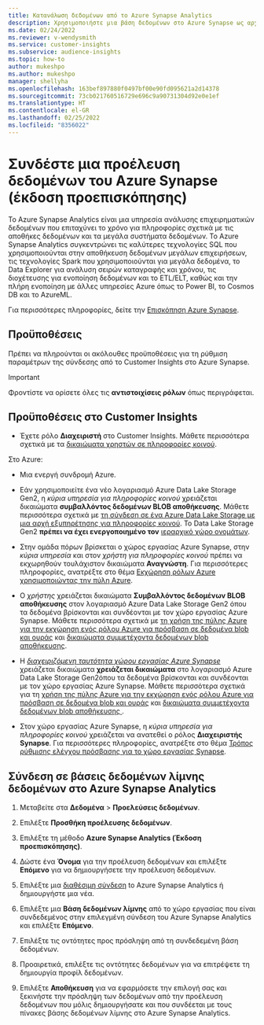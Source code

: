 ```yaml
---
title: Κατανάλωση δεδομένων από το Azure Synapse Analytics
description: Χρησιμοποιήστε μια βάση δεδομένων στο Azure Synapse ως αρχείο προέλευσης δεδομένων στο Dynamics 365 Customer Insights.
ms.date: 02/24/2022
ms.reviewer: v-wendysmith
ms.service: customer-insights
ms.subservice: audience-insights
ms.topic: how-to
author: mukeshpo
ms.author: mukeshpo
manager: shellyha
ms.openlocfilehash: 163bef897880f0497bf00e90fd095621a2d14378
ms.sourcegitcommit: 73cb021760516729e696c9a90731304d92e0e1ef
ms.translationtype: HT
ms.contentlocale: el-GR
ms.lasthandoff: 02/25/2022
ms.locfileid: "8356022"
---
```

# <a name="connect-an-azure-synapse-data-source-preview"></a>Συνδέστε μια προέλευση δεδομένων του Azure Synapse (έκδοση προεπισκόπησης)

Το Azure Synapse Analytics είναι μια υπηρεσία ανάλυσης επιχειρηματικών δεδομένων που επιταχύνει το χρόνο για πληροφορίες σχετικά με τις αποθήκες δεδομένων και τα μεγάλα συστήματα δεδομένων. Το Azure Synapse Analytics συγκεντρώνει τις καλύτερες τεχνολογίες SQL που χρησιμοποιούνται στην αποθήκευση δεδομένων μεγάλων επιχειρήσεων, τις τεχνολογίες Spark που χρησιμοποιούνται για μεγάλα δεδομένα, το Data Explorer για ανάλυση σειρών καταγραφής και χρόνου, τις διοχέτευσης για ενοποίηση δεδομένων και το ETL/ELT, καθώς και την πλήρη ενοποίηση με άλλες υπηρεσίες Azure όπως το Power BI, το Cosmos DB και το AzureML.

Για περισσότερες πληροφορίες, δείτε την [Επισκόπηση Azure Synapse](/azure/synapse-analytics/overview-what-is).

## <a name="prerequisites"></a>Προϋποθέσεις

Πρέπει να πληρούνται οι ακόλουθες προϋποθέσεις για τη ρύθμιση παραμέτρων της σύνδεσης από το Customer Insights στο Azure Synapse.

> [!IMPORTANT]
> Φροντίστε να ορίσετε όλες τις **αντιστοιχίσεις ρόλων** όπως περιγράφεται.  

## <a name="prerequisites-in-customer-insights"></a>Προϋποθέσεις στο Customer Insights

* Έχετε ρόλο **Διαχειριστή** στο Customer Insights. Μάθετε περισσότερα σχετικά με τα [δικαιώματα χρηστών σε πληροφορίες κοινού](permissions.md#assign-roles-and-permissions).

Στο Azure: 

- Μια ενεργή συνδρομή Azure.

- Εάν χρησιμοποιείτε ένα νέο λογαριασμό Azure Data Lake Storage Gen2, η *κύρια υπηρεσία για πληροφορίες κοινού* χρειάζεται δικαιώματα **συμβαλλόντος δεδομένων BLOB αποθήκευσης**. Μάθετε περισσότερα σχετικά με [τη σύνδεση σε ένα Azure Data Lake Storage με μια αρχή εξυπηρέτησης για πληροφορίες κοινού](connect-service-principal.md). Το Data Lake Storage Gen2 **πρέπει να έχει ενεργοποιημένο τον** [ιεραρχικό χώρο ονομάτων](/azure/storage/blobs/data-lake-storage-namespace).

- Στην ομάδα πόρων βρίσκεται ο χώρος εργασίας Azure Synapse, στην *κύρια υπηρεσία* και στον *χρήστη για πληροφορίες κοινού* πρέπει να εκχωρηθούν τουλάχιστον δικαιώματα **Αναγνώστη**. Για περισσότερες πληροφορίες, ανατρέξτε στο θέμα [Εκχώρηση ρόλων Azure χρησιμοποιώντας την πύλη Azure](/azure/role-based-access-control/role-assignments-portal).

- Ο *χρήστης* χρειάζεται δικαιώματα **Συμβαλλόντος δεδομένων BLOB αποθήκευσης** στον λογαριασμό Azure Data Lake Storage Gen2 όπου τα δεδομένα βρίσκονται και συνδέονται με τον χώρο εργασίας Azure Synapse. Μάθετε περισσότερα σχετικά με [τη χρήση της πύλης Azure για την εκχώρηση ενός ρόλου Azure για πρόσβαση σε δεδομένα blob και ουράς](/azure/storage/common/storage-auth-aad-rbac-portal) και [δικαιώματα συμμετέχοντα δεδομένων blob αποθήκευσης](/azure/role-based-access-control/built-in-roles#storage-blob-data-contributor).

- Η *[διαχειριζόμενη ταυτότητα χώρου εργασίας Azure Synapse](/azure/synapse-analytics/security/synapse-workspace-managed-identity)* χρειάζεται δικαιώματα **χρειάζεται δικαιώματα** στο λογαριασμό Azure Data Lake Storage Gen2όπου τα δεδομένα βρίσκονται και συνδέονται με τον χώρο εργασίας Azure Synapse. Μάθετε περισσότερα σχετικά για τη [χρήση της πύλης Azure για την εκχώρηση ενός ρόλου Azure για πρόσβαση σε δεδομένα blob και ουράς](/azure/storage/common/storage-auth-aad-rbac-portal) και [δικαιώματα συμμετέχοντα δεδομένων blob αποθήκευσης ](/azure/role-based-access-control/built-in-roles#storage-blob-data-contributor).

- Στον χώρο εργασίας Azure Synapse, η *κύρια υπηρεσία για πληροφορίες κοινού* χρειάζεται να ανατεθεί ο ρόλος **Διαχειριστής Synapse**. Για περισσότερες πληροφορίες, ανατρέξτε στο θέμα [Τρόπος ρύθμισης ελέγχου πρόσβασης για το χώρο εργασίας Synapse](/azure/synapse-analytics/security/how-to-set-up-access-control).

## <a name="connect-to-data-lake-databases-in-azure-synapse-analytics"></a>Σύνδεση σε βάσεις δεδομένων λίμνης δεδομένων στο Azure Synapse Analytics

1. Μεταβείτε στα **Δεδομένα** > **Προελεύσεις δεδομένων**.

1. Επιλέξτε **Προσθήκη προέλευσης δεδομένων**.

1. Επιλέξτε τη μέθοδο **Azure Synapse Analytics (Έκδοση προεπισκόπησης)**.

1. Δώστε ένα **Όνομα** για την προέλευση δεδομένων και επιλέξτε **Επόμενο** για να δημιουργήσετε την προέλευση δεδομένων. 

1. Επιλέξτε μια [διαθέσιμη σύνδεση](connections.md) to Azure Synapse Analytics ή δημιουργήστε μια νέα.

1. Επιλέξτε μια **Βάση δεδομένων λίμνης** από το χώρο εργασίας που είναι συνδεδεμένος στην επιλεγμένη σύνδεση του Azure Synapse Analytics και επιλέξτε **Επόμενο**.

1. Επιλέξτε τις οντότητες προς πρόσληψη από τη συνδεδεμένη βάση δεδομένων. 

1. Προαιρετικά, επιλέξτε τις οντότητες δεδομένων για να επιτρέψετε τη δημιουργία προφίλ δεδομένων. 

1. Επιλέξτε **Αποθήκευση** για να εφαρμόσετε την επιλογή σας και ξεκινήστε την πρόσληψη των δεδομένων από την προέλευση δεδομένων που μόλις δημιουργήσατε και που συνδέεται με τους πίνακες βάσης δεδομένων λίμνης στο Azure Synapse Analytics.
